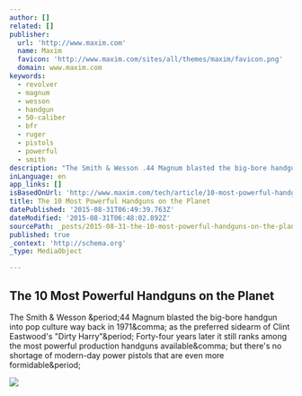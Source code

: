 ```yaml
---
author: []
related: []
publisher:
  url: 'http://www.maxim.com'
  name: Maxim
  favicon: 'http://www.maxim.com/sites/all/themes/maxim/favicon.png'
  domain: www.maxim.com
keywords:
  - revolver
  - magnum
  - wesson
  - handgun
  - 50-caliber
  - bfr
  - ruger
  - pistols
  - powerful
  - smith
description: "The Smith & Wesson .44 Magnum blasted the big-bore handgun into pop culture way back in 1971, as the preferred sidearm of Clint Eastwood's \"Dirty Harry\". Forty-four years later it still ranks among the most powerful production handguns available, but there's no shortage of modern-day power pistols that are even more formidable."
inLanguage: en
app_links: []
isBasedOnUrl: 'http://www.maxim.com/tech/article/10-most-powerful-handguns-planet'
title: The 10 Most Powerful Handguns on the Planet
datePublished: '2015-08-31T06:49:39.763Z'
dateModified: '2015-08-31T06:48:02.892Z'
sourcePath: _posts/2015-08-31-the-10-most-powerful-handguns-on-the-planet.md
published: true
_context: 'http://schema.org'
_type: MediaObject

---
```

<article style=""><h1>The 10 Most Powerful Handguns on the Planet</h1><p>The Smith &amp; Wesson &amp;period;44 Magnum blasted the big-bore handgun into pop culture way back in 1971&amp;comma; as the preferred sidearm of Clint Eastwood's "Dirty Harry"&amp;period; Forty-four years later it still ranks among the most powerful production handguns available&amp;comma; but there's no shortage of modern-day power pistols that are even more formidable&amp;period;</p><img src="http://www.maxim.com/sites/default/files/editor/2015/07/handguns_bfr45707r2_sl.jpg" /></article>